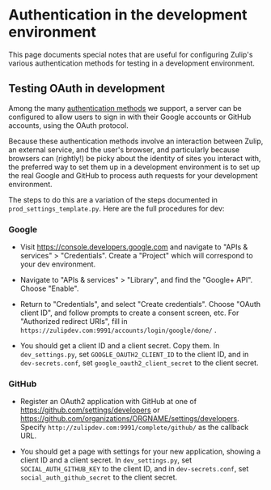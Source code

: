 # Authentication in the development environment

This page documents special notes that are useful for configuring
Zulip's various authentication methods for testing in a development
environment.

## Testing OAuth in development

Among the many [authentication methods](../production/authentication-methods.html)
we support, a server can be configured to allow users to sign in with
their Google accounts or GitHub accounts, using the OAuth protocol.

Because these authentication methods involve an interaction between
Zulip, an external service, and the user's browser, and particularly
because browsers can (rightly!) be picky about the identity of sites
you interact with, the preferred way to set them up in a development
environment is to set up the real Google and GitHub to process auth
requests for your development environment.

The steps to do this are a variation of the steps documented in
`prod_settings_template.py`. Here are the full procedures for dev:

### Google

* Visit https://console.developers.google.com and navigate to "APIs &
  services" > "Credentials".  Create a "Project" which will correspond
  to your dev environment.

* Navigate to "APIs & services" > "Library", and find the "Google+
  API".  Choose "Enable".

* Return to "Credentials", and select "Create credentials".  Choose
  "OAuth client ID", and follow prompts to create a consent screen, etc.
  For "Authorized redirect URIs", fill in
  `https://zulipdev.com:9991/accounts/login/google/done/` .

* You should get a client ID and a client secret. Copy them. In
  `dev_settings.py`, set `GOOGLE_OAUTH2_CLIENT_ID` to the client ID,
  and in `dev-secrets.conf`, set `google_oauth2_client_secret` to the
  client secret.

### GitHub

* Register an OAuth2 application with GitHub at one of
  https://github.com/settings/developers or
  https://github.com/organizations/ORGNAME/settings/developers.
  Specify `http://zulipdev.com:9991/complete/github/` as the callback URL.

* You should get a page with settings for your new application,
  showing a client ID and a client secret.  In `dev_settings.py`, set
  `SOCIAL_AUTH_GITHUB_KEY` to the client ID, and in
  `dev-secrets.conf`, set `social_auth_github_secret` to the client secret.
